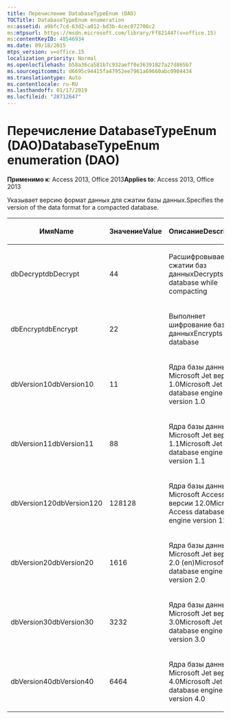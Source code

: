 ```yaml
---
title: Перечисление DatabaseTypeEnum (DAO)
TOCTitle: DatabaseTypeEnum enumeration
ms:assetid: a9bfc7cd-63d2-a012-bd3b-4cec072706c2
ms:mtpsurl: https://msdn.microsoft.com/library/Ff821447(v=office.15)
ms:contentKeyID: 48546934
ms.date: 09/18/2015
mtps_version: v=office.15
localization_priority: Normal
ms.openlocfilehash: b58a36ca581b7c932aeff0e36391827a27d865b7
ms.sourcegitcommit: d6695c94415fa47952ee7961a69660abc0904434
ms.translationtype: Auto
ms.contentlocale: ru-RU
ms.lasthandoff: 01/17/2019
ms.locfileid: "28712647"
---
```

# <a name="databasetypeenum-enumeration-dao"></a><span data-ttu-id="b4b64-102">Перечисление DatabaseTypeEnum (DAO)</span><span class="sxs-lookup"><span data-stu-id="b4b64-102">DatabaseTypeEnum enumeration (DAO)</span></span>


<span data-ttu-id="b4b64-103">**Применимо к**: Access 2013, Office 2013</span><span class="sxs-lookup"><span data-stu-id="b4b64-103">**Applies to**: Access 2013, Office 2013</span></span>

<span data-ttu-id="b4b64-104">Указывает версию формат данных для сжатии базы данных.</span><span class="sxs-lookup"><span data-stu-id="b4b64-104">Specifies the version of the data format for a compacted database.</span></span>

<table>
<colgroup>
<col style="width: 33%" />
<col style="width: 33%" />
<col style="width: 33%" />
</colgroup>
<thead>
<tr class="header">
<th><p><span data-ttu-id="b4b64-105">Имя</span><span class="sxs-lookup"><span data-stu-id="b4b64-105">Name</span></span></p></th>
<th><p><span data-ttu-id="b4b64-106">Значение</span><span class="sxs-lookup"><span data-stu-id="b4b64-106">Value</span></span></p></th>
<th><p><span data-ttu-id="b4b64-107">Описание</span><span class="sxs-lookup"><span data-stu-id="b4b64-107">Description</span></span></p></th>
</tr>
</thead>
<tbody>
<tr class="odd">
<td><p><span data-ttu-id="b4b64-108">dbDecrypt</span><span class="sxs-lookup"><span data-stu-id="b4b64-108">dbDecrypt</span></span></p></td>
<td><p><span data-ttu-id="b4b64-109">4</span><span class="sxs-lookup"><span data-stu-id="b4b64-109">4</span></span></p></td>
<td><p><span data-ttu-id="b4b64-110">Расшифровывает при сжатии баз данных</span><span class="sxs-lookup"><span data-stu-id="b4b64-110">Decrypts database while compacting</span></span></p></td>
</tr>
<tr class="even">
<td><p><span data-ttu-id="b4b64-111">dbEncrypt</span><span class="sxs-lookup"><span data-stu-id="b4b64-111">dbEncrypt</span></span></p></td>
<td><p><span data-ttu-id="b4b64-112">2</span><span class="sxs-lookup"><span data-stu-id="b4b64-112">2</span></span></p></td>
<td><p><span data-ttu-id="b4b64-113">Выполняет шифрование базы данных</span><span class="sxs-lookup"><span data-stu-id="b4b64-113">Encrypts database</span></span></p></td>
</tr>
<tr class="odd">
<td><p><span data-ttu-id="b4b64-114">dbVersion10</span><span class="sxs-lookup"><span data-stu-id="b4b64-114">dbVersion10</span></span></p></td>
<td><p><span data-ttu-id="b4b64-115">1</span><span class="sxs-lookup"><span data-stu-id="b4b64-115">1</span></span></p></td>
<td><p><span data-ttu-id="b4b64-116">Ядра базы данных Microsoft Jet версии 1.0</span><span class="sxs-lookup"><span data-stu-id="b4b64-116">Microsoft Jet database engine version 1.0</span></span></p></td>
</tr>
<tr class="even">
<td><p><span data-ttu-id="b4b64-117">dbVersion11</span><span class="sxs-lookup"><span data-stu-id="b4b64-117">dbVersion11</span></span></p></td>
<td><p><span data-ttu-id="b4b64-118">8</span><span class="sxs-lookup"><span data-stu-id="b4b64-118">8</span></span></p></td>
<td><p><span data-ttu-id="b4b64-119">Ядра базы данных Microsoft Jet версии 1.1</span><span class="sxs-lookup"><span data-stu-id="b4b64-119">Microsoft Jet database engine version 1.1</span></span></p></td>
</tr>
<tr class="odd">
<td><p><span data-ttu-id="b4b64-120">dbVersion120</span><span class="sxs-lookup"><span data-stu-id="b4b64-120">dbVersion120</span></span></p></td>
<td><p><span data-ttu-id="b4b64-121">128</span><span class="sxs-lookup"><span data-stu-id="b4b64-121">128</span></span></p></td>
<td><p><span data-ttu-id="b4b64-122">Ядра базы данных Microsoft Access версии 12.0</span><span class="sxs-lookup"><span data-stu-id="b4b64-122">Microsoft Access database engine version 12.0</span></span></p></td>
</tr>
<tr class="even">
<td><p><span data-ttu-id="b4b64-123">dbVersion20</span><span class="sxs-lookup"><span data-stu-id="b4b64-123">dbVersion20</span></span></p></td>
<td><p><span data-ttu-id="b4b64-124">16</span><span class="sxs-lookup"><span data-stu-id="b4b64-124">16</span></span></p></td>
<td><p><span data-ttu-id="b4b64-125">Ядра базы данных Microsoft Jet версии 2.0 (en)</span><span class="sxs-lookup"><span data-stu-id="b4b64-125">Microsoft Jet database engine version 2.0</span></span></p></td>
</tr>
<tr class="odd">
<td><p><span data-ttu-id="b4b64-126">dbVersion30</span><span class="sxs-lookup"><span data-stu-id="b4b64-126">dbVersion30</span></span></p></td>
<td><p><span data-ttu-id="b4b64-127">32</span><span class="sxs-lookup"><span data-stu-id="b4b64-127">32</span></span></p></td>
<td><p><span data-ttu-id="b4b64-128">Ядра базы данных Microsoft Jet версии 3.0</span><span class="sxs-lookup"><span data-stu-id="b4b64-128">Microsoft Jet database engine version 3.0</span></span></p></td>
</tr>
<tr class="even">
<td><p><span data-ttu-id="b4b64-129">dbVersion40</span><span class="sxs-lookup"><span data-stu-id="b4b64-129">dbVersion40</span></span></p></td>
<td><p><span data-ttu-id="b4b64-130">64</span><span class="sxs-lookup"><span data-stu-id="b4b64-130">64</span></span></p></td>
<td><p><span data-ttu-id="b4b64-131">Ядра базы данных Microsoft Jet версии 4.0</span><span class="sxs-lookup"><span data-stu-id="b4b64-131">Microsoft Jet database engine version 4.0</span></span></p></td>
</tr>
</tbody>
</table>


